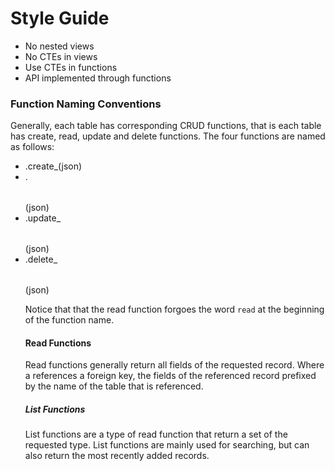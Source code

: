 # Style Guide

- No nested views
- No CTEs in views
- Use CTEs in functions
- API implemented through functions

### Function Naming Conventions

Generally, each table has corresponding CRUD functions, that is each table has
create, read, update and delete functions. The four functions are named as
follows:

- <schema name>.create_<table name>(json)
- <schema name>.<table name>(json)
- <schema name>.update_<table name>(json)
- <schema name>.delete_<table name>(json)

Notice that that the read function forgoes the word `read` at the beginning
of the function name.

#### Read Functions

Read functions generally return all fields of the requested record. Where a
references a foreign key, the fields of the referenced record prefixed by the
name of the table that is referenced.

##### List Functions

List functions are a type of read function that return a set of the requested
type. List functions are mainly used for searching, but can also return the
most recently added records.